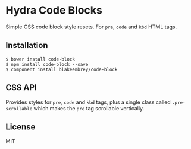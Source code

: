 # Hydra Code Blocks

Simple CSS code block style resets. For `pre`, `code` and `kbd` HTML tags.

## Installation

```
$ bower install code-block
$ npm install code-block --save
$ component install blakeembrey/code-block
```

## CSS API

Provides styles for `pre`, `code` and `kbd` tags, plus a single class called `.pre-scrollable` which makes the `pre` tag scrollable vertically.

## License

MIT
